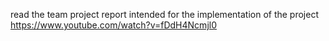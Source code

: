 read the team project report intended for the implementation of the project
https://www.youtube.com/watch?v=fDdH4Ncmjl0

